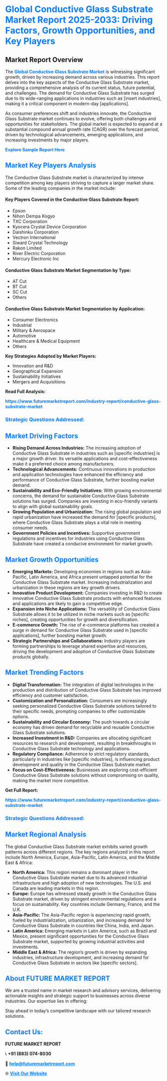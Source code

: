 <h1 style="color: #007BFF;">Global Conductive Glass Substrate Market Report 2025-2033: Driving Factors, Growth Opportunities, and Key Players</h1>

<section id="overview">
<h2>Market Report Overview</h2>
<p>The <a href="https://www.futuremarketreport.com/industry-report/conductive-glass-substrate-market" style="color: #007BFF; text-decoration: none;"><strong>Global Conductive Glass Substrate Market</strong></a> is witnessing significant growth, driven by increasing demand across various industries. This report delves into the key aspects of the Conductive Glass Substrate market, providing a comprehensive analysis of its current status, future potential, and challenges. The demand for Conductive Glass Substrate has surged due to its wide-ranging applications in industries such as [insert industries], making it a critical component in modern-day [applications].</p>
<p>As consumer preferences shift and industries innovate, the Conductive Glass Substrate market continues to evolve, offering both challenges and opportunities for stakeholders. The global market is expected to expand at a substantial compound annual growth rate (CAGR) over the forecast period, driven by technological advancements, emerging applications, and increasing investments by major players.</p>
</section>

<section id="overview">
<p><a href="https://www.futuremarketreport.com/request-sample/reportId=31797" style="color: #007BFF; text-decoration: none;"><strong>Explore Sample Report Here</strong></a></p>
</section>

<section id="key-players">
<h2 style="color: #007BFF;">Market Key Players Analysis</h2>
<p>The Conductive Glass Substrate market is characterized by intense competition among key players striving to capture a larger market share. Some of the leading companies in the market include:</p>
<h4>Key Players Covered in the Conductive Glass Substrate Report:</h4>
<ul><li>Epson</li><li>Nihon Dempa Kogyo</li><li>TXC Corporation</li><li>Kyocera Crystal Device Corporation</li><li>Daishinku Corporation</li><li>Vectron International</li><li>Siward Crystal Technology</li><li>Rakon Limited</li><li>River Electric Corporation</li><li>Mercury Electronic Inc</li></ul>
<h4>Conductive Glass Substrate Market Segmentation by Type:</h4>
<ul><li>AT Cut</li><li>BT Cut</li><li>SC Cut</li><li>Others</li></ul>

<h4>Conductive Glass Substrate Market Segmentation by Application:</h4>
<ul><li>Consumer Electronics</li><li>Industrial</li><li>Military &amp; Aerospace</li><li>Automotive</li><li>Healthcare &amp; Medical Equipment</li><li>Others</li></ul>
<p><strong>Key Strategies Adopted by Market Players:</strong></p>
<ul>
<li>Innovation and R&D</li>
<li>Geographical Expansion</li>
<li>Sustainability Initiatives</li>
<li>Mergers and Acquisitions</li>
</ul>
</section>

<section>
<p><strong>Read Full Analysis: </strong></p><a href="https://www.futuremarketreport.com/industry-report/conductive-glass-substrate-market" style="color: #007BFF; text-decoration: none;"><strong>https://www.futuremarketreport.com/industry-report/conductive-glass-substrate-market</strong></a>
<h3 style="color: #007BFF;">Strategic Questions Addressed:</h3>
</section>

<section id="driving-factors">
<h2 style="color: #007BFF;">Market Driving Factors</h2>
<ul>
<li><strong>Rising Demand Across Industries:</strong> The increasing adoption of Conductive Glass Substrate in industries such as [specific industries] is a major growth driver. Its versatile applications and cost-effectiveness make it a preferred choice among manufacturers.</li>
<li><strong>Technological Advancements:</strong> Continuous innovations in production and application technologies have enhanced the efficiency and performance of Conductive Glass Substrate, further boosting market demand.</li>
<li><strong>Sustainability and Eco-Friendly Initiatives:</strong> With growing environmental concerns, the demand for sustainable Conductive Glass Substrate solutions has surged. Companies are investing in eco-friendly variants to align with global sustainability goals.</li>
<li><strong>Growing Population and Urbanization:</strong> The rising global population and rapid urbanization have increased the demand for [specific products], where Conductive Glass Substrate plays a vital role in meeting consumer needs.</li>
<li><strong>Government Policies and Incentives:</strong> Supportive government regulations and incentives for industries using Conductive Glass Substrate have created a conducive environment for market growth.</li>
</ul>
</section>

<section id="growth-opportunities">
<h2 style="color: #007BFF;">Market Growth Opportunities</h2>
<ul>
<li><strong>Emerging Markets:</strong> Developing economies in regions such as Asia-Pacific, Latin America, and Africa present untapped potential for the Conductive Glass Substrate market. Increasing industrialization and urbanization in these regions are key growth drivers.</li>
<li><strong>Innovative Product Development:</strong> Companies investing in R&D to create innovative Conductive Glass Substrate products with enhanced features and applications are likely to gain a competitive edge.</li>
<li><strong>Expansion into Niche Applications:</strong> The versatility of Conductive Glass Substrate allows it to be utilized in niche markets such as [specific niches], creating opportunities for growth and diversification.</li>
<li><strong>E-commerce Growth:</strong> The rise of e-commerce platforms has created a surge in demand for Conductive Glass Substrate used in [specific applications], further boosting market growth.</li>
<li><strong>Strategic Partnerships and Collaborations:</strong> Industry players are forming partnerships to leverage shared expertise and resources, driving the development and adoption of Conductive Glass Substrate products globally.</li>
</ul>
</section>

<section id="trending-factors">
<h2 style="color: #007BFF;">Market Trending Factors</h2>
<ul>
<li><strong>Digital Transformation:</strong> The integration of digital technologies in the production and distribution of Conductive Glass Substrate has improved efficiency and customer satisfaction.</li>
<li><strong>Customization and Personalization:</strong> Consumers are increasingly seeking personalized Conductive Glass Substrate solutions tailored to their specific needs, prompting companies to offer customizable options.</li>
<li><strong>Sustainability and Circular Economy:</strong> The push towards a circular economy has driven demand for recyclable and reusable Conductive Glass Substrate solutions.</li>
<li><strong>Increased Investment in R&D:</strong> Companies are allocating significant resources to research and development, resulting in breakthroughs in Conductive Glass Substrate technology and applications.</li>
<li><strong>Regulatory Compliance:</strong> Adherence to strict regulatory standards, particularly in industries like [specific industries], is influencing product development and quality in the Conductive Glass Substrate market.</li>
<li><strong>Focus on Cost-Effectiveness:</strong> Businesses are exploring cost-efficient Conductive Glass Substrate solutions without compromising on quality, making the market more competitive.</li>
</ul>
</section>

<section>
<p><strong>Get Full Report: </strong></p><a href="https://www.futuremarketreport.com/industry-report/conductive-glass-substrate-market" style="color: #007BFF; text-decoration: none;"><strong>https://www.futuremarketreport.com/industry-report/conductive-glass-substrate-market</strong></a>
<h3 style="color: #007BFF;">Strategic Questions Addressed:</h3>
</section>


<section id="regional-analysis">
<h2 style="color: #007BFF;">Market Regional Analysis</h2>
<p>The global Conductive Glass Substrate market exhibits varied growth patterns across different regions. The key regions analyzed in this report include North America, Europe, Asia-Pacific, Latin America, and the Middle East & Africa:</p>
<ul>
<li><strong>North America:</strong> This region remains a dominant player in the Conductive Glass Substrate market due to its advanced industrial infrastructure and high adoption of new technologies. The U.S. and Canada are leading markets in this region.</li>
<li><strong>Europe:</strong> Europe has witnessed steady growth in the Conductive Glass Substrate market, driven by stringent environmental regulations and a focus on sustainability. Key countries include Germany, France, and the U.K.</li>
<li><strong>Asia-Pacific:</strong> The Asia-Pacific region is experiencing rapid growth, fueled by industrialization, urbanization, and increasing demand for Conductive Glass Substrate in countries like China, India, and Japan.</li>
<li><strong>Latin America:</strong> Emerging markets in Latin America, such as Brazil and Mexico, present significant opportunities for the Conductive Glass Substrate market, supported by growing industrial activities and investments.</li>
<li><strong>Middle East & Africa:</strong> The region’s growth is driven by expanding industries, infrastructure development, and increasing demand for Conductive Glass Substrate in sectors like [specific sectors].</li>
</ul>
</section>

<footer>
<h2 style="color: #007BFF;">About FUTURE MARKET REPORT</h2>
<p>We are a trusted name in market research and advisory services, delivering actionable insights and strategic support to businesses across diverse industries. Our expertise lies in offering:</p>

<p>Stay ahead in today’s competitive landscape with our tailored research solutions.</p>

<h2 style="color: #007BFF;">Contact Us:</h2>
<p><strong>FUTURE MARKET REPORT</strong></p>
<p>📞 <strong>+91 (883) 074-8030</strong></p>
<p>📧 <strong><a href="mailto:help@futuremarketreport.com" style="color: #007BFF;">help@futuremarketreport.com</a></strong></p>
<p>🌐 <strong><a href="https://www.futuremarketreport.com/" style="color: #007BFF;">Visit Our Website</a></strong></p>
</footer>